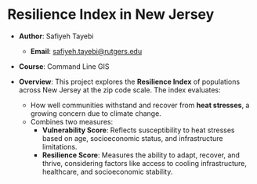 # Resilience Index in New Jersey

- **Author**: Safiyeh Tayebi
  - **Email**: safiyeh.tayebi@rutgers.edu
- **Course**: Command Line GIS

- **Overview**: This project explores the **Resilience Index** of populations across New Jersey at the zip code scale. The index evaluates:
  - How well communities withstand and recover from **heat stresses**, a growing concern due to climate change.
  - Combines two measures:
    - **Vulnerability Score**: Reflects susceptibility to heat stresses based on age, socioeconomic status, and infrastructure limitations.
    - **Resilience Score**: Measures the ability to adapt, recover, and thrive, considering factors like access to cooling infrastructure, healthcare, and socioeconomic stability.
